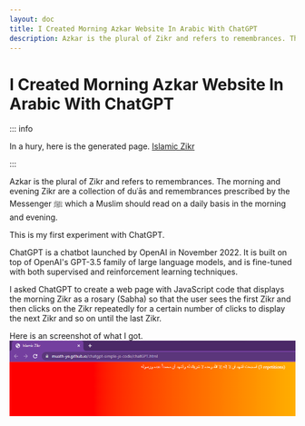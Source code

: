 ```yaml
---
layout: doc
title: I Created Morning Azkar Website In Arabic With ChatGPT
description: Azkar is the plural of Zikr and refers to remembrances. The morning and evening Zikr are a collection of duʿās and remembrances prescribed by the Messenger ﷺ which a Muslim should read on a daily basis in the morning and evening.
---
```


# I Created Morning Azkar Website In Arabic With ChatGPT

::: info

In a hury, here is the generated page. [Islamic Zikr](https://muath-ye.github.io/chatgpt-simple-js-code/chatGPT.html)

:::

Azkar is the plural of Zikr and refers to remembrances. The morning and evening Zikr are a collection of duʿās and remembrances prescribed by the Messenger ﷺ which a Muslim should read on a daily basis in the morning and evening.

This is my first experiment with ChatGPT.

ChatGPT is a chatbot launched by OpenAI in November 2022. It is built on top of OpenAI's GPT-3.5 family of large language models, and is fine-tuned with both supervised and reinforcement learning techniques.

I asked ChatGPT to create a web page with JavaScript code that displays the morning Zikr as a rosary (Sabha) so that the user sees the first Zikr and then clicks on the Zikr repeatedly for a certain number of clicks to display the next Zikr and so on until the last Zikr.

Here is an screenshot of what I got.
![An image](/articles/2022-12-27/morning-azkar.png)